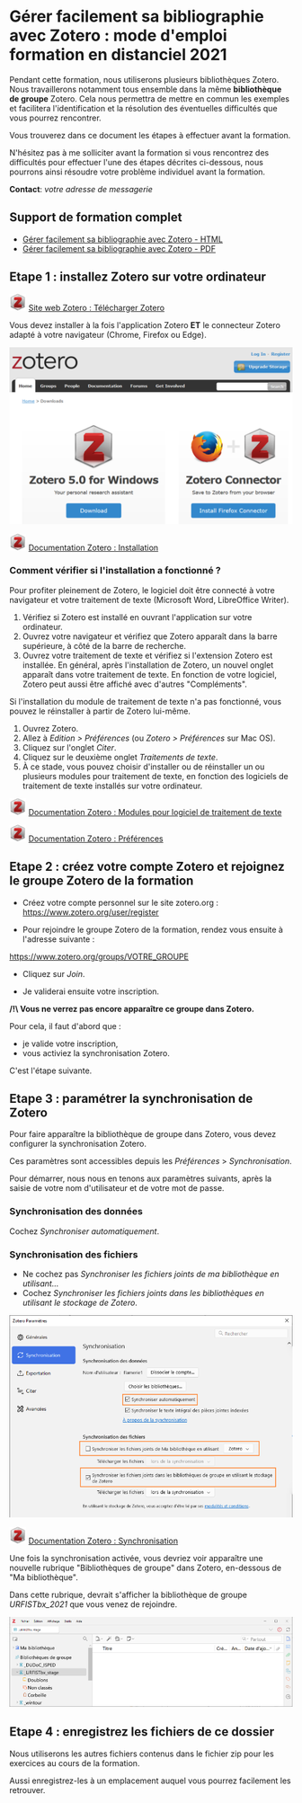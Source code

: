 # Gérer facilement sa bibliographie avec Zotero : mode d'emploi formation en distanciel 2021

Pendant cette formation, nous utiliserons plusieurs bibliothèques Zotero. Nous travaillerons notamment tous ensemble dans la même **bibliothèque de groupe** Zotero. Cela nous permettra de mettre en commun les exemples et facilitera l'identification et la résolution des éventuelles difficultés que vous pourrez rencontrer.

Vous trouverez dans ce document les étapes à effectuer avant la formation.

N'hésitez pas à me solliciter avant la formation si vous rencontrez des difficultés pour effectuer l'une des étapes décrites ci-dessous, nous pourrons ainsi résoudre votre problème individuel avant la formation.

**Contact**: _votre adresse de messagerie_

## Support de formation complet

* [Gérer facilement sa bibliographie avec Zotero - HTML](https://github.com/fflamerie/zotero_gerer_biblio/blob/master/content/gerer_biblio_zotero_COURS.md)
* [Gérer facilement sa bibliographie avec Zotero - PDF](https://github.com/fflamerie/zotero_gerer_biblio/blob/master/content/gerer_biblio_zotero_COURS.pdf)


## Etape 1 : installez Zotero sur votre ordinateur

![zotero][zotero] [Site web Zotero : Télécharger Zotero](https://www.zotero.org/download/)

Vous devez installer à la fois l'application Zotero **ET** le connecteur Zotero adapté à votre navigateur (Chrome, Firefox ou Edge).

![zotero_install](img/zotero_instal.png)

![zotero][zotero] [Documentation Zotero : Installation](https://www.zotero.org/support/fr/installation)

### Comment vérifier si l'installation a fonctionné ?

Pour profiter pleinement de Zotero, le logiciel doit être connecté à votre navigateur et votre traitement de texte (Microsoft Word, LibreOffice Writer).

1. Vérifiez si Zotero est installé en ouvrant l'application sur votre ordinateur.
2. Ouvrez votre navigateur et vérifiez que Zotero apparaît dans la barre supérieure, à côté de la barre de recherche.
3. Ouvrez votre traitement de texte et vérifiez si l'extension Zotero est installée. En général, après l'installation de Zotero, un nouvel onglet apparaît dans votre traitement de texte. En fonction de votre logiciel, Zotero peut aussi être affiché avec d'autres "Compléments".

Si l'installation du module de traitement de texte n'a pas fonctionné, vous pouvez le réinstaller à partir de Zotero lui-même.

1. Ouvrez Zotero.
2. Allez à *Edition > Préférences* (ou *Zotero > Préférences* sur Mac OS).
3. Cliquez sur l'onglet *Citer*.
4. Cliquez sur le deuxième onglet _Traitements de texte_.
5. À ce stade, vous pouvez choisir d'installer ou de réinstaller un ou plusieurs modules pour traitement de texte, en fonction des logiciels de traitement de texte installés sur votre ordinateur.

![zotero][zotero] [Documentation Zotero : Modules pour logiciel de traitement de texte](https://www.zotero.org/support/fr/word_processor_integration)

![zotero][zotero] [Documentation Zotero : Préférences](https://www.zotero.org/support/fr/preferences)

## Etape 2 : créez votre compte Zotero et rejoignez le groupe Zotero de la formation

* Créez votre compte personnel sur le site zotero.org : https://www.zotero.org/user/register

* Pour rejoindre le groupe Zotero de la formation, rendez vous ensuite  à l'adresse suivante :

https://www.zotero.org/groups/VOTRE_GROUPE

* Cliquez sur _Join_.

* Je validerai ensuite votre inscription.

**/!\\ Vous ne verrez pas encore apparaître ce groupe dans Zotero.**

Pour cela, il faut d'abord que  :

*  je valide votre inscription,
*  vous activiez la synchronisation Zotero.

 C'est l'étape suivante.

## Etape 3 : paramétrer la synchronisation de Zotero

 Pour faire apparaître la bibliothèque de groupe dans Zotero, vous devez configurer la synchronisation Zotero.

 Ces paramètres sont accessibles depuis les _Préférences_ > _Synchronisation_.

 Pour démarrer, nous nous en tenons aux paramètres suivants, après la saisie de votre nom d'utilisateur et de votre mot de passe.

### Synchronisation des données

 Cochez _Synchroniser automatiquement_.

### Synchronisation des fichiers

 * Ne cochez pas _Synchroniser les fichiers joints de ma bibliothèque en utilisant..._
 * Cochez _Synchroniser les fichiers joints dans les bibliothèques en utilisant le stockage de Zotero_.

 ![zotero_pref_sync](img/zotero_pref_sync.png)

 ![zotero][zotero] [Documentation Zotero : Synchronisation](https://www.zotero.org/support/fr/sync)

 Une fois la synchronisation activée, vous devriez voir apparaître une nouvelle rubrique "Bibliothèques de groupe" dans Zotero, en-dessous de "Ma bibliothèque".

 Dans cette rubrique, devrait s'afficher la bibliothèque de groupe _URFISTbx_2021_ que vous venez de rejoindre.

 ![zotero_bib_groupe](img/zotero_bib_groupe.png)

## Etape 4 : enregistrez les fichiers de ce dossier

Nous utiliserons les autres  fichiers contenus dans le fichier zip pour les exercices au cours de la formation.

Aussi enregistrez-les à un emplacement auquel vous pourrez facilement les retrouver.


[zotero]: img/icone_zotero.png
